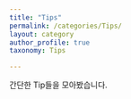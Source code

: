 ```yaml
---
title: "Tips"
permalink: /categories/Tips/
layout: category
author_profile: true
taxonomy: Tips

---
```


간단한 Tip들을 모아봤습니다.
